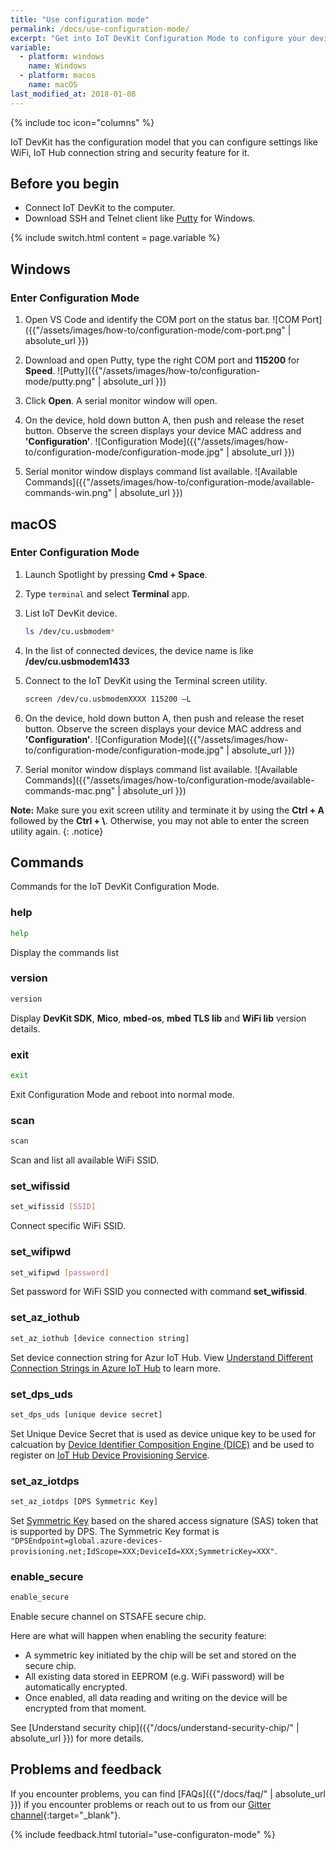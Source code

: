```yaml
---
title: "Use configuration mode"
permalink: /docs/use-configuration-mode/
excerpt: "Get into IoT DevKit Configuration Mode to configure your device."
variable:
  - platform: windows
    name: Windows
  - platform: macos
    name: macOS
last_modified_at: 2018-01-08
---
```


{% include toc icon="columns" %}

IoT DevKit has the configuration model that you can configure settings like WiFi, IoT Hub connection string and security feature for it.

## Before you begin

* Connect IoT DevKit to the computer.
* Download SSH and Telnet client like [Putty](https://www.chiark.greenend.org.uk/~sgtatham/putty/latest.html) for Windows.

{% include switch.html content = page.variable %}

## Windows

### Enter Configuration Mode

1. Open VS Code and identify the COM port on the status bar.
    ![COM Port]({{"/assets/images/how-to/configuration-mode/com-port.png" | absolute_url }})

2. Download and open Putty, type the right COM port and **115200** for **Speed**.
    ![Putty]({{"/assets/images/how-to/configuration-mode/putty.png" | absolute_url }})

3. Click **Open**. A serial monitor window will open.

4. On the device, hold down button A, then push and release the reset button. Observe the screen displays your device MAC address and **'Configuration'**.
    ![Configuration Mode]({{"/assets/images/how-to/configuration-mode/configuration-mode.jpg" | absolute_url }})

5. Serial monitor window displays command list available.
    ![Available Commands]({{"/assets/images/how-to/configuration-mode/available-commands-win.png" | absolute_url }})

## macOS

### Enter Configuration Mode

1. Launch Spotlight by pressing **Cmd + Space**.

2. Type `terminal` and select **Terminal** app.

3. List IoT DevKit device.
	```bash
	ls /dev/cu.usbmodem*
	```

4. In the list of connected devices, the device name is like **/dev/cu.usbmodem1433**

5. Connect to the IoT DevKit using the Terminal screen utility.
	```bash
	screen /dev/cu.usbmodemXXXX 115200 –L
	```

6. On the device, hold down button A, then push and release the reset button. Observe the screen displays your device MAC address and **'Configuration'**.
    ![Configuration Mode]({{"/assets/images/how-to/configuration-mode/configuration-mode.jpg" | absolute_url }})

7. Serial monitor window displays command list available.
    ![Available Commands]({{"/assets/images/how-to/configuration-mode/available-commands-mac.png" | absolute_url }})

**Note:** Make sure you exit screen utility and terminate it by using the **Ctrl + A** followed by the **Ctrl + \\**. Otherwise, you may not able to enter the screen utility again.
{: .notice}

## Commands

Commands for the IoT DevKit Configuration Mode.

### help

```bash
help
```

Display the commands list

### version

```bash
version
```

Display **DevKit SDK**, **Mico**, **mbed-os**, **mbed TLS lib** and **WiFi lib** version details.

### exit

```bash
exit
```

Exit Configuration Mode and reboot into normal mode.

### scan

```bash
scan
```

Scan and list all available WiFi SSID.

### set_wifissid

```bash
set_wifissid [SSID]
```

Connect specific WiFi SSID.

### set_wifipwd

```bash
set_wifipwd [password]
```

Set password for WiFi SSID you connected with command **set_wifissid**.

### set_az_iothub

```bash
set_az_iothub [device connection string]
```

Set device connection string for Azur IoT Hub. View [Understand Different Connection Strings in Azure IoT Hub](https://blogs.msdn.microsoft.com/iotdev/2017/05/09/understand-different-connection-strings-in-azure-iot-hub/) to learn more.

### set_dps_uds

```bash
set_dps_uds [unique device secret]
```

Set Unique Device Secret that is used as device unique key to be used for calcuation by [Device Identifier Composition Engine (DICE)](https://trustedcomputinggroup.org/work-groups/dice-architectures/) and be used to register on [IoT Hub Device Provisioning Service](https://docs.microsoft.com/en-us/azure/iot-dps/about-iot-dps).

### set_az_iotdps

```bash
set_az_iotdps [DPS Symmetric Key]
```

Set [Symmetric Key](https://docs.microsoft.com/azure/iot-dps/concepts-device) based on the shared access signature (SAS) token that is supported by DPS. The Symmetric Key format is `"DPSEndpoint=global.azure-devices-provisioning.net;IdScope=XXX;DeviceId=XXX;SymmetricKey=XXX"`.

### enable_secure

```bash
enable_secure
```

Enable secure channel on STSAFE secure chip.

Here are what will happen when enabling the security feature:

* A symmetric key initiated by the chip will be set and stored on the secure chip.
* All existing data stored in EEPROM (e.g. WiFi password) will be automatically encrypted.
* Once enabled, all data reading and writing on the device will be encrypted from that moment.

See [Understand security chip]({{"/docs/understand-security-chip/" | absolute_url }}) for more details.

## Problems and feedback

If you encounter problems, you can find [FAQs]({{"/docs/faq/" | absolute_url }}) if you encounter problems or reach out to us from our [Gitter channel](https://gitter.im/Microsoft/azure-iot-developer-kit){:target="_blank"}.

{% include feedback.html tutorial="use-configuraton-mode" %}
